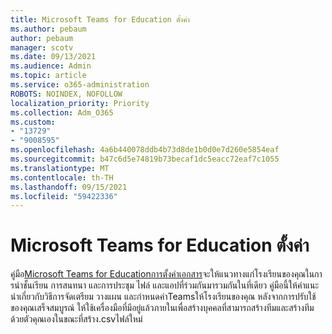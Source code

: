 ```yaml
---
title: Microsoft Teams for Education ตั้งค่า
ms.author: pebaum
author: pebaum
manager: scotv
ms.date: 09/13/2021
ms.audience: Admin
ms.topic: article
ms.service: o365-administration
ROBOTS: NOINDEX, NOFOLLOW
localization_priority: Priority
ms.collection: Adm_O365
ms.custom:
- "13729"
- "9008595"
ms.openlocfilehash: 4a6b440078ddb4b73d8de1b0d0e7d260e5854eaf
ms.sourcegitcommit: b47c6d5e74819b73becaf1dc5eacc72eaf7c1055
ms.translationtype: MT
ms.contentlocale: th-TH
ms.lasthandoff: 09/15/2021
ms.locfileid: "59422336"
---
```

# <a name="microsoft-teams-for-education-setup"></a>Microsoft Teams for Education ตั้งค่า

คู่มือ[Microsoft Teams for Educationการตั้งค่าเอกสาร](https://admin.microsoft.com/AdminPortal/Home?#/modernonboarding/msteamsedu)จะให้แนวทางแก่โรงเรียนของคุณในการนําชั้นเรียน การสนทนา และการประชุม ไฟล์ และแอปที่ร่วมกันมารวมกันในที่เดียว คู่มือนี้ให้คําแนะนําเกี่ยวกับวิธีการจัดเตรียม วางแผน และกําหนดค่าTeamsให้โรงเรียนของคุณ หลังจากการปรับใช้ของคุณเสร็จสมบูรณ์ ให้ใช้เครื่องมือที่มีอยู่แล้วภายในเพื่อสร้างบุคคลที่สามารถสร้างทีมและสร้างทีมด้วยตัวคุณเองในขณะที่สร้าง.csvไฟล์ใหม่ 

